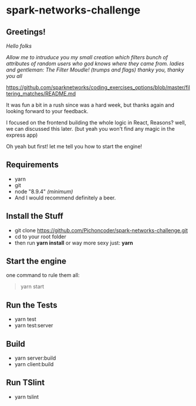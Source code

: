 # spark-networks-challenge

## Greetings!
 
_Hello folks_

_Allow me to intruduce you my small creation which filters bunch of attributes of random users who god knows where they came from.
ladies and gentleman:
The Filter Moudle! (trumps and flags) thanky you, thanky you all_
    
https://github.com/sparknetworks/coding_exercises_options/blob/master/filtering_matches/README.md

It was fun a bit in a rush since was a hard week, but thanks again and looking forward to your feedback.

I focused on the frontend building the whole logic in React,  Reasons?
well, we can discussed this later.
(but yeah you won't find any magic in the express app)


Oh yeah but first! let me tell you how to start the engine!

## Requirements
- yarn 
- git
- node "8.9.4" _(minimum)_
- And I would recommend definitely a beer.

## Install the Stuff
- git clone https://github.com/Pichoncoder/spark-networks-challenge.git
- cd to your root folder
- then run **yarn install** or way more sexy just: **yarn**

## Start the engine
one command to rule them all:
  >yarn start 

## Run the Tests
- yarn test 
- yarn test:server 

## Build
- yarn server:build 
- yarn client:build 

## Run TSlint
- yarn tslint

